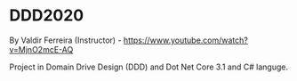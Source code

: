 # DDD2020
By Valdir Ferreira (Instructor) - https://www.youtube.com/watch?v=MjnO2mcE-AQ

Project in Domain Drive Design (DDD) and Dot Net Core 3.1 and C# languge.
